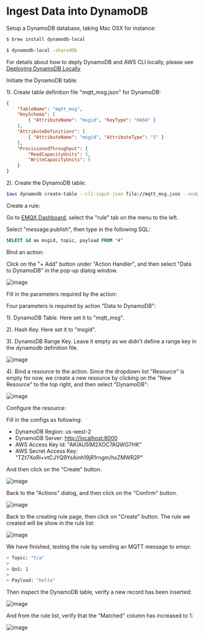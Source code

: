 # Ingest Data into DynamoDB

Setup a DynamoDB database, taking Mac OSX for instance:

```bash
$ brew install dynamodb-local

$ dynamodb-local -sharedDb
```

For details about how to deply DynamoDB and AWS CLI locally, please see [Deploying DynamoDB Locally](https://docs.aws.amazon.com/amazondynamodb/latest/developerguide/DynamoDBLocal.DownloadingAndRunning.html)

Initiate the DynamoDB table:

1). Create table definition file "mqtt_msg.json" for DynamoDB:

```json
{
    "TableName": "mqtt_msg",
    "KeySchema": [
        { "AttributeName": "msgid", "KeyType": "HASH" }
    ],
    "AttributeDefinitions": [
        { "AttributeName": "msgid", "AttributeType": "S" }
    ],
    "ProvisionedThroughput": {
        "ReadCapacityUnits": 5,
        "WriteCapacityUnits": 5
    }
}
```

2). Create the DynamoDB
table:

```bash
$aws dynamodb create-table --cli-input-json file://mqtt_msg.json --endpoint-url http://localhost:8000
```

Create a rule:

Go to [EMQX Dashboard](http://127.0.0.1:18083/#/rules), select the
"rule" tab on the menu to the left.

Select "message.publish", then type in the following SQL:

```sql
SELECT id as msgid, topic, payload FROM "#"
```

Bind an action:

Click on the "+ Add" button under "Action Handler", and then select
"Data to DynamoDB" in the pop-up dialog window.

![image](./assets/rule-engine/dynamo_action_0.png)

Fill in the parameters required by the action:

Four parameters is required by action "Data to DynamoDB":

1). DynamoDB Table. Here set it to "mqtt_msg".

2). Hash Key. Here set it to "msgid".

3). DynamoDB Range Key. Leave it empty as we didn't define a range key
in the dynamodb definition file.

![image](./assets/rule-engine/dynamo_action_1.png)

4). Bind a resource to the action. Since the dropdown list "Resource"
is empty for now, we create a new resource by clicking on the "New
Resource" to the top right, and then select "DynamoDB":

![image](./assets/rule-engine/dynamo_action_2.png)

Configure the resource:

Fill in the configs as following:

- DynamoDB Region: us-west-2
- DynamoDB Server: <http://localhost:8000>
- AWS Access Key Id: "AKIAU5IM2XOC7AQWG7HK"
- AWS Secret Access Key: "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"

And then click on the "Create" button.

![image](./assets/rule-engine/dynamo_resource_0.png)

Back to the "Actions" dialog, and then click on the "Confirm" button.

![image](./assets/rule-engine/dynamo_action_3.png)

Back to the creating rule page, then click on "Create" button. The rule we created will be show in the rule list:

![image](./assets/rule-engine/dynamo_rule_overview_0.png)

We have finished, testing the rule by sending an MQTT message to emqx:

```bash
> Topic: "t/a"
>
> QoS: 1
>
> Payload: "hello"
```

Then inspect the DynamoDB table, verify a new record has been
inserted:

![image](./assets/rule-engine/dynamo_result.png)

And from the rule list, verify that the "Matched" column has increased
to 1:

![image](./assets/rule-engine/dynamo_rule_overview_1.png)
